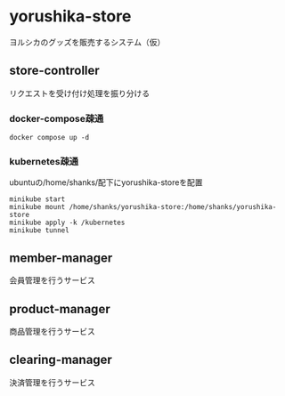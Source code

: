# yorushika-store
ヨルシカのグッズを販売するシステム（仮）

## store-controller
リクエストを受け付け処理を振り分ける

### docker-compose疎通
```
docker compose up -d
```

### kubernetes疎通
ubuntuの/home/shanks/配下にyorushika-storeを配置
```
minikube start
minikube mount /home/shanks/yorushika-store:/home/shanks/yorushika-store
minikube apply -k /kubernetes
minikube tunnel
```

## member-manager
会員管理を行うサービス

## product-manager
商品管理を行うサービス

## clearing-manager
決済管理を行うサービス